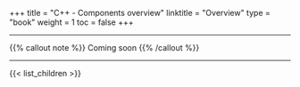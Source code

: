 +++
title = "C++ - Components overview"
linktitle = "Overview"
type = "book"
weight = 1
toc = false
+++

---
{{% callout note %}} Coming soon {{% /callout %}}

---
{{< list_children >}}